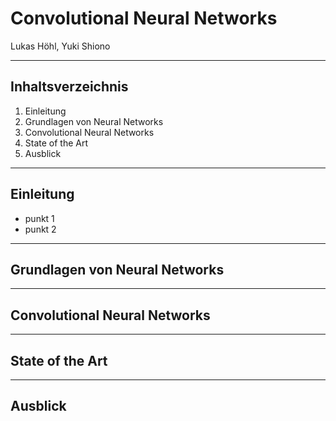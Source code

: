 # Convolutional Neural Networks

Lukas Höhl, Yuki Shiono

---

## Inhaltsverzeichnis
1. Einleitung 
2. Grundlagen von Neural Networks
3. Convolutional Neural Networks
4. State of the Art
5. Ausblick

---

## Einleitung

* punkt 1
* punkt 2

---

## Grundlagen von Neural Networks

---

## Convolutional Neural Networks

---

## State of the Art

---

## Ausblick

